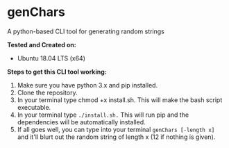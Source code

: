 # genChars
A python-based CLI tool for generating random strings

**Tested and Created on:**
* Ubuntu 18.04 LTS (x64)

**Steps to get this CLI tool working:**
1. Make sure you have python 3.x and pip installed.
2. Clone the repository.
3. In your terminal type chmod +x install.sh. This will make the bash script executable.
4. In your terminal type `./install.sh.` This will run pip and the dependencies will be automatically installed.
5. If all goes well, you can type into your terminal `genChars [-length x]` and it'll blurt out the random string of length x (12 if nothing is given).
